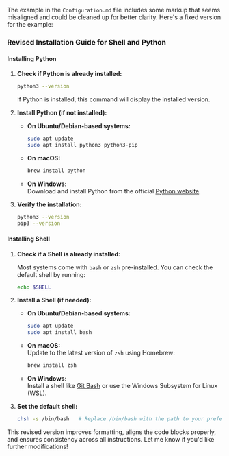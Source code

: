 The example in the `Configuration.md` file includes some markup that seems misaligned and could be cleaned up for better clarity. Here's a fixed version for the example:

### Revised Installation Guide for Shell and Python

#### Installing Python

1. **Check if Python is already installed:**

   ```bash
   python3 --version
   ```

   If Python is installed, this command will display the installed version.

2. **Install Python (if not installed):**

   - **On Ubuntu/Debian-based systems:**
     ```bash
     sudo apt update
     sudo apt install python3 python3-pip
     ```

   - **On macOS:**
     ```bash
     brew install python
     ```

   - **On Windows:**  
     Download and install Python from the official [Python website](https://www.python.org).

3. **Verify the installation:**

   ```bash
   python3 --version
   pip3 --version
   ```

#### Installing Shell

1. **Check if a Shell is already installed:**

   Most systems come with `bash` or `zsh` pre-installed. You can check the default shell by running:

   ```bash
   echo $SHELL
   ```

2. **Install a Shell (if needed):**

   - **On Ubuntu/Debian-based systems:**
     ```bash
     sudo apt update
     sudo apt install bash
     ```

   - **On macOS:**  
     Update to the latest version of `zsh` using Homebrew:
     ```bash
     brew install zsh
     ```

   - **On Windows:**  
     Install a shell like [Git Bash](https://git-scm.com/) or use the Windows Subsystem for Linux (WSL).

3. **Set the default shell:**

   ```bash
   chsh -s /bin/bash   # Replace /bin/bash with the path to your preferred shell.
   ```

This revised version improves formatting, aligns the code blocks properly, and ensures consistency across all instructions. Let me know if you'd like further modifications!
